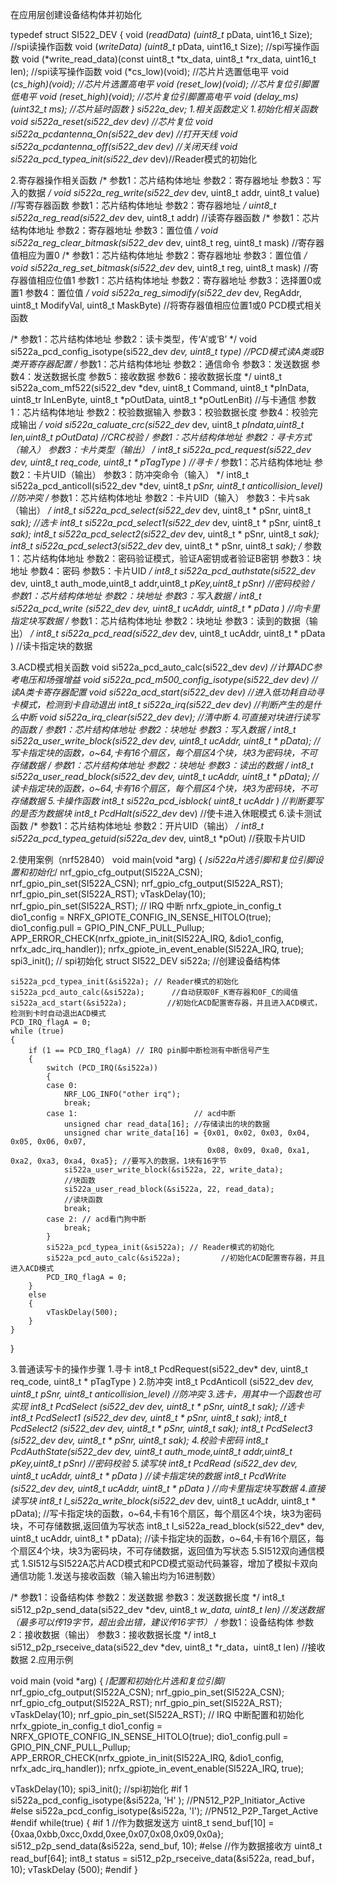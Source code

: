 在应用层创建设备结构体并初始化

typedef struct SI522_DEV
{
void (*readData) (uint8_t* pData, uint16_t Size); //spi读操作函数
void (*writeData) (uint8_t* pData, uint16_t Size); //spi写操作函数
void (*write_read_data)(const uint8_t *tx_data, uint8_t *rx_data, uint16_t len); //spi读写操作函数
void (*cs_low)(void); //芯片片选置低电平
void (*cs_high)(void); //芯片片选置高电平
void (*reset_low)(void); //芯片复位引脚置低电平
void (*reset_high)(void); //芯片复位引脚置高电平
void (*delay_ms) (uint32_t ms); //芯片延时函数
} si522a_dev;
1.相关函数定义
1.初始化相关函数
void si522a_reset(si522_dev* dev) //芯片复位
void si522a_pcdantenna_On(si522_dev* dev) //打开天线
void si522a_pcdantenna_off(si522_dev* dev) //关闭天线
void si522a_pcd_typea_init(si522_dev* dev)//Reader模式的初始化

2.寄存器操作相关函数
/*
参数1：芯片结构体地址
参数2：寄存器地址
参数3：写入的数据
*/
void si522a_reg_write(si522_dev* dev, uint8_t addr, uint8_t value) //写寄存器函数
参数1：芯片结构体地址
参数2：寄存器地址
*/
uint8_t si522a_reg_read(si522_dev* dev, uint8_t addr) //读寄存器函数
/*
参数1：芯片结构体地址
参数2：寄存器地址
参数3：置位值
*/
void si522a_reg_clear_bitmask(si522_dev* dev, uint8_t reg, uint8_t mask) //寄存器值相应为置0
/*
参数1：芯片结构体地址
参数2：寄存器地址
参数3：置位值
*/
void si522a_reg_set_bitmask(si522_dev* dev, uint8_t reg, uint8_t mask) //寄存器值相应位值1
参数1：芯片结构体地址
参数2：寄存器地址
参数3：选择置0或置1
参数4：置位值
*/
void si522a_reg_simodify(si522_dev* dev,  RegAddr, uint8_t ModifyVal, uint8_t MaskByte) //将寄存器值相应位置1或0
PCD模式相关函数

/*
参数1：芯片结构体地址
参数2：读卡类型，传‘A’或‘B’
*/
void si522a_pcd_config_isotype(si522_dev *dev, uint8_t type) //PCD模式读A类或B类开寄存器配置
/*
参数1：芯片结构体地址
参数2：通信命令
参数3：发送数据
参数4：发送数据长度
参数5：接收数据
参数6：接收数据长度
*/
uint8_t si522a_com_mf522(si522_dev *dev, uint8_t Command, uint8_t *pInData,
uint8_tr InLenByte, uint8_t *pOutData,
uint8_t *pOutLenBit) //与卡通信
参数1：芯片结构体地址
参数2：校验数据输入
参数3：校验数据长度
参数4：校验完成输出
*/
void si522a_caluate_crc(si522_dev* dev, uint8_t *pIndata,uint8_t len,uint8_t *pOutData) //CRC校验
/*
参数1：芯片结构体地址
参数2：寻卡方式（输入）
参数3：卡片类型（输出）
*/
int8_t si522a_pcd_request(si522_dev* dev, uint8_t req_code, uint8_t * pTagType ) //寻卡
/*
参数1：芯片结构体地址
参数2：卡片UID（输出）
参数3：防冲突命令（输入）
*/
int8_t si522a_pcd_anticoll(si522_dev *dev, uint8_t *pSnr, uint8_t anticollision_level) //防冲突
/*
参数1：芯片结构体地址
参数2：卡片UID（输入）
参数3：卡片sak（输出）
*/
int8_t si522a_pcd_select(si522_dev* dev, uint8_t * pSnr, uint8_t *sak); //选卡
int8_t si522a_pcd_select1(si522_dev* dev, uint8_t * pSnr, uint8_t *sak);
int8_t si522a_pcd_select2(si522_dev* dev, uint8_t * pSnr, uint8_t *sak);
int8_t si522a_pcd_select3(si522_dev* dev, uint8_t * pSnr, uint8_t *sak);
/*
参数1：芯片结构体地址
参数2：密码验证模式，验证A密钥或者验证B密钥
参数3：块地址
参数4：密码
参数5：卡片UID
*/
int8_t si522a_pcd_authstate(si522_dev* dev, uint8_t auth_mode,uint8_t addr,uint8_t *pKey,uint8_t *pSnr) //密码校验
/*
参数1：芯片结构体地址
参数2：块地址
参数3：写入数据
*/
int8_t si522a_pcd_write (si522_dev* dev, uint8_t ucAddr, uint8_t * pData ) //向卡里指定块写数据
/*
参数1：芯片结构体地址
参数2：块地址
参数3：读到的数据（输出）
*/
int8_t si522a_pcd_read(si522_dev* dev, uint8_t ucAddr, uint8_t * pData ) //读卡指定块的数据

3.ACD模式相关函数
void si522a_pcd_auto_calc(si522_dev *dev) //计算ADC参考电压和场强增益
void si522a_pcd_m500_config_isotype(si522_dev *dev) //读A类卡寄存器配置
void si522a_acd_start(si522_dev *dev) //进入低功耗自动寻卡模式，检测到卡自动退出
int8_t si522a_irq(si522_dev* dev) //判断产生的是什么中断
void si522a_irq_clear(si522_dev *dev); //清中断
4.可直接对块进行读写的函数
/*
参数1：芯片结构体地址
参数2：块地址
参数3：写入数据
*/
int8_t si522a_user_write_block(si522_dev* dev, uint8_t ucAddr, uint8_t * pData); //写卡指定块的函数，o~64,卡有16个扇区，每个扇区4个块，块3为密码块，不可存储数据
/*
参数1：芯片结构体地址
参数2：块地址
参数3：读出的数据
*/
int8_t si522a_user_read_block(si522_dev* dev, uint8_t ucAddr, uint8_t * pData); //读卡指定块的函数，o~64,卡有16个扇区，每个扇区4个块，块3为密码块，不可存储数据
5.卡操作函数
int8_t si522a_pcd_isblock( uint8_t ucAddr ) //判断要写的是否为数据块
int8_t PcdHalt(si522_dev* dev) //使卡进入休眠模式
6.读卡测试函数
/*
参数1：芯片结构体地址
参数2：开片UID（输出）
*/
int8_t si522a_pcd_typea_getuid(si522a_dev* dev, uint8_t *pOut)                  //获取卡片UID


2.使用案例（nrf52840）
void main(void *arg)
{
    /*si522a片选引脚和复位引脚设置和初始化*/
    nrf_gpio_cfg_output(SI522A_CSN);
    nrf_gpio_pin_set(SI522A_CSN);
    nrf_gpio_cfg_output(SI522A_RST);
    nrf_gpio_pin_set(SI522A_RST);
    vTaskDelay(10);
    nrf_gpio_pin_set(SI522A_RST);
    // IRQ 中断
    nrfx_gpiote_in_config_t dio1_config = NRFX_GPIOTE_CONFIG_IN_SENSE_HITOLO(true);
    dio1_config.pull = GPIO_PIN_CNF_PULL_Pullup;
    APP_ERROR_CHECK(nrfx_gpiote_in_init(SI522A_IRQ, &dio1_config, nrfx_adc_irq_handler));
    nrfx_gpiote_in_event_enable(SI522A_IRQ, true);
    spi3_init();             // spi初始化
    struct SI522_DEV si522a; //创建设备结构体
 
    si522a_pcd_typea_init(&si522a); // Reader模式的初始化
    si522a_pcd_auto_calc(&si522a);      //自动获取0F_K寄存器和0F_C的阈值
    si522a_acd_start(&si522a);         //初始化ACD配置寄存器，并且进入ACD模式，检测到卡时自动退出ACD模式
    PCD_IRQ_flagA = 0;
    while (true)
    {
        if (1 == PCD_IRQ_flagA) // IRQ pin脚中断检测有中断信号产生
        {
            switch (PCD_IRQ(&si522a))
            {
            case 0:
                NRF_LOG_INFO("other irq");
                break;
            case 1:                          // acd中断
                unsigned char read_data[16]; //存储读出的块的数据
                unsigned char write_data[16] = {0x01, 0x02, 0x03, 0x04, 0x05, 0x06, 0x07,
                                                0x08, 0x09, 0xa0, 0xa1, 0xa2, 0xa3, 0xa4, 0xa5}; //要写入的数据，1块有16字节
                si522a_user_write_block(&si522a, 22, write_data);
                //块函数
                si522a_user_read_block(&si522a, 22, read_data);
                //读块函数
                break;
            case 2: // acd看门狗中断
                break;
            }
            si522a_pcd_typea_init(&si522a); // Reader模式的初始化
            si522a_pcd_auto_calc(&si522a);         //初始化ACD配置寄存器，并且进入ACD模式
            PCD_IRQ_flagA = 0;
        }
        else
        {
            vTaskDelay(500);
        }
    }
}


3.普通读写卡的操作步骤
1.寻卡
int8_t PcdRequest(si522_dev* dev, uint8_t req_code, uint8_t * pTagType )
2.防冲突
int8_t PcdAnticoll (si522_dev *dev, uint8_t *pSnr, uint8_t anticollision_level) //防冲突
3.选卡，用其中一个函数也可实现
int8_t PcdSelect (si522_dev* dev, uint8_t * pSnr, uint8_t *sak); //选卡
int8_t PcdSelect1 (si522_dev* dev, uint8_t * pSnr, uint8_t *sak);
int8_t PcdSelect2 (si522_dev* dev, uint8_t * pSnr, uint8_t *sak);
int8_t PcdSelect3 (si522_dev* dev, uint8_t * pSnr, uint8_t *sak);
4.校验卡密码
int8_t PcdAuthState(si522_dev* dev, uint8_t auth_mode,uint8_t addr,uint8_t *pKey,uint8_t *pSnr) //密码校验
5.读写块
int8_t PcdRead (si522_dev* dev, uint8_t ucAddr, uint8_t * pData ) //读卡指定块的数据
int8_t PcdWrite (si522_dev* dev, uint8_t ucAddr, uint8_t * pData ) //向卡里指定块写数据
4.直接读写块
int8_t I_si522a_write_block(si522_dev* dev, uint8_t ucAddr, uint8_t * pData); //写卡指定块的函数，o~64,卡有16个扇区，每个扇区4个块，块3为密码块，不可存储数据,返回值为写状态
int8_t I_si522a_read_block(si522_dev* dev, uint8_t ucAddr, uint8_t * pData); //读卡指定块的函数，o~64,卡有16个扇区，每个扇区4个块，块3为密码块，不可存储数据，返回值为写状态
5.SI512双向通信模式
1.SI512与SI522A芯片ACD模式和PCD模式驱动代码兼容，增加了模拟卡双向通信功能
1.发送与接收函数（输入输出均为16进制数）

/*
参数1：设备结构体
参数2：发送数据
参数3：发送数据长度
*/
int8_t si512_p2p_send_data(si522_dev *dev, uint8_t *w_data, uint8_t len)            //发送数据（最多可以传19字节，超出会出错，建议传16字节）
/*
参数1：设备结构体
参数2：接收数据（输出）
参数3：接收数据长度
*/
int8_t si512_p2p_rseceive_data(si522_dev *dev, uint8_t *r_data，uint8_t len)                     //接收数据
2.应用示例

void main (void *arg)
{
/*配置和初始化片选和复位引脚*/
  nrf_gpio_cfg_output(SI522A_CSN);
  nrf_gpio_pin_set(SI522A_CSN);
  nrf_gpio_cfg_output(SI522A_RST);
  nrf_gpio_pin_set(SI522A_RST);
  vTaskDelay(10);
  nrf_gpio_pin_set(SI522A_RST);
  // IRQ 中断配置和初始化
  nrfx_gpiote_in_config_t dio1_config = NRFX_GPIOTE_CONFIG_IN_SENSE_HITOLO(true);
  dio1_config.pull = GPIO_PIN_CNF_PULL_Pullup;
  APP_ERROR_CHECK(nrfx_gpiote_in_init(SI522A_IRQ, &dio1_config, nrfx_adc_irq_handler));
  nrfx_gpiote_in_event_enable(SI522A_IRQ, true);
 
  vTaskDelay(10);
  spi3_init();              //spi初始化
#if 1
  si522a_pcd_config_isotype(&si522a, 'H' );             //PN512_P2P_Initiator_Active
#else
  si522a_pcd_config_isotype(&si522a, 'I');                  //PN512_P2P_Target_Active
#endif
  while(true)
  {
#if 1   //作为数据发送方
    uint8_t send_buf[10] = {0xaa,0xbb,0xcc,0xdd,0xee,0x07,0x08,0x09,0x0a};
    si512_p2p_send_data(&si522a, send_buf, 10);
#else   //作为数据接收方
    uint8_t read_buf[64];
    int8_t status = si512_p2p_rseceive_data(&si522a, read_buf， 10);
    vTaskDelay (500);
#endif
  }
